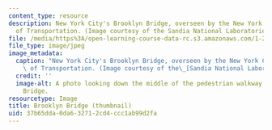```yaml
---
content_type: resource
description: New York City's Brooklyn Bridge, overseen by the New York City Department
  of Transportation. (Image courtesy of the Sandia National Laboratories.)
file: /media/https%3A/open-learning-course-data-rc.s3.amazonaws.com/1-223j-transportation-policy-strategy-and-management-fall-2004/37b65dda0da632712cd4ccc1ab99d2fa_1-223jf04-th.jpg
file_type: image/jpeg
image_metadata:
  caption: "New York City's Brooklyn Bridge, overseen by the New York City Department\
    \ of Transportation. (Image courtesy of the\_[Sandia National Laboratories](http://www.sandia.gov/).)"
  credit: ''
  image-alt: A photo looking down the middle of the pedestrian walkway on the Brooklyn
    Bridge.
resourcetype: Image
title: Brooklyn Bridge (thumbnail)
uid: 37b65dda-0da6-3271-2cd4-ccc1ab99d2fa
---
```

